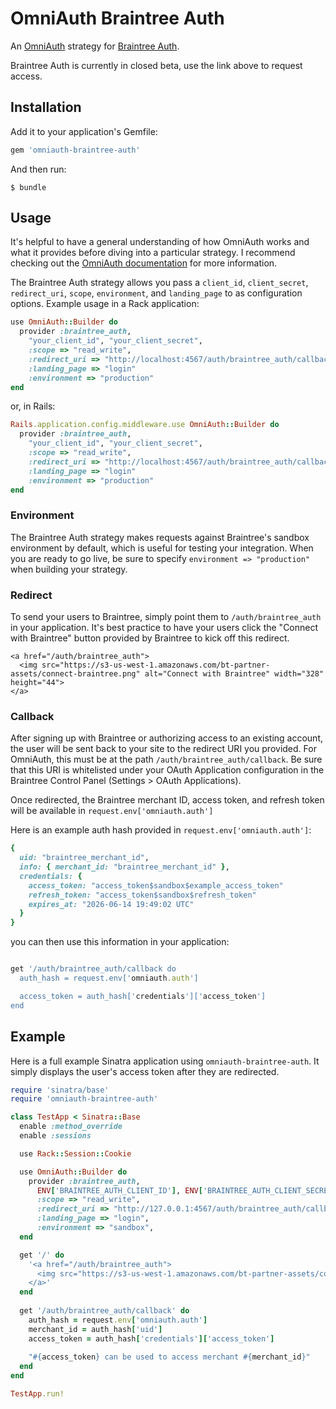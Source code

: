 # OmniAuth Braintree Auth

An [OmniAuth](https://github.com/intridea/omniauth) strategy for [Braintree Auth](https://www.braintreepayments.com/products-and-features/braintree-auth).

Braintree Auth is currently in closed beta, use the link above to request access.
## Installation

Add it to your application's Gemfile:

```ruby
gem 'omniauth-braintree-auth'
```

And then run:

    $ bundle

## Usage

It's helpful to have a general understanding of how OmniAuth works and what it provides before diving into a particular strategy. I recommend checking out the [OmniAuth documentation](https://github.com/intridead/omniauth) for more information.

The Braintree Auth strategy allows you pass a `client_id`, `client_secret`, `redirect_uri`, `scope`, `environment`, and `landing_page` to as configuration options.  Example usage in a Rack application:

```ruby
use OmniAuth::Builder do
  provider :braintree_auth,
    "your_client_id", "your_client_secret",
    :scope => "read_write",                                                # required
    :redirect_uri => "http://localhost:4567/auth/braintree_auth/callback", # required
    :landing_page => "login"                                               # optional, one of 'signup' or 'login'
    :environment => "production"                                           # optional defaults to sandbox
end
```

or, in Rails:

```ruby
Rails.application.config.middleware.use OmniAuth::Builder do
  provider :braintree_auth,
    "your_client_id", "your_client_secret",
    :scope => "read_write",                                                # required
    :redirect_uri => "http://localhost:4567/auth/braintree_auth/callback", # required
    :landing_page => "login"                                               # optional, one of 'signup' or 'login'
    :environment => "production"                                           # optional defaults to sandbox
end
```

### Environment

The Braintree Auth strategy makes requests against Braintree's sandbox environment by default, which is useful for testing your integration. When you are ready to go live, be sure to specify `environment => "production"` when building your strategy.

### Redirect

To send your users to Braintree, simply point them to `/auth/braintree_auth` in your application.  It's best practice to have your users click the "Connect with Braintree" button provided by Braintree to kick off this redirect.

```
<a href="/auth/braintree_auth">
  <img src="https://s3-us-west-1.amazonaws.com/bt-partner-assets/connect-braintree.png" alt="Connect with Braintree" width="328" height="44">
</a>
```

### Callback

After signing up with Braintree or authorizing access to an existing account, the user will be sent back to your site to the redirect URI you provided.  For OmniAuth, this must be at the path `/auth/braintree_auth/callback`.  Be sure that this URI is whitelisted under your OAuth Application configuration in the Braintree Control Panel (Settings > OAuth Applications).

Once redirected, the Braintree merchant ID, access token, and refresh token will be available in `request.env['omniauth.auth']`

Here is an example auth hash provided in `request.env['omniauth.auth']`:

```ruby
{
  uid: "braintree_merchant_id",
  info: { merchant_id: "braintree_merchant_id" },
  credentials: {
    access_token: "access_token$sandbox$example_access_token"
    refresh_token: "access_token$sandbox$refresh_token"
    expires_at: "2026-06-14 19:49:02 UTC"
  }
}
```

you can then use this information in your application:

```ruby

get '/auth/braintree_auth/callback do
  auth_hash = request.env['omniauth.auth']

  access_token = auth_hash['credentials']['access_token']
end
```

## Example

Here is a full example Sinatra application using `omniauth-braintree-auth`. It simply displays the user's access token after they are redirected.

```ruby
require 'sinatra/base'
require 'omniauth-braintree-auth'

class TestApp < Sinatra::Base
  enable :method_override
  enable :sessions

  use Rack::Session::Cookie

  use OmniAuth::Builder do
    provider :braintree_auth,
      ENV['BRAINTREE_AUTH_CLIENT_ID'], ENV['BRAINTREE_AUTH_CLIENT_SECRET']
      :scope => "read_write",
      :redirect_uri => "http://127.0.0.1:4567/auth/braintree_auth/callback",
      :landing_page => "login",
      :environment => "sandbox",
  end

  get '/' do                                                                                                                                     
    '<a href="/auth/braintree_auth">                                                                                                             
      <img src="https://s3-us-west-1.amazonaws.com/bt-partner-assets/connect-braintree.png" alt="Connect with Braintree" width="328" height="44">
    </a>'                                                                                                                                        
  end                                                                                                                                            
                                                                                                                                                
  get '/auth/braintree_auth/callback' do                                                                                                         
    auth_hash = request.env['omniauth.auth']                                                                                                     
    merchant_id = auth_hash['uid']                                                                                                               
    access_token = auth_hash['credentials']['access_token']                                                                                      
                                                                                                                                                
    "#{access_token} can be used to access merchant #{merchant_id}"                                                                              
  end                                                                                                                                            
end

TestApp.run!
```
